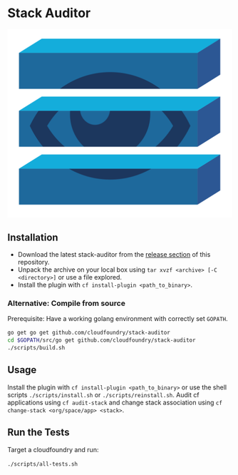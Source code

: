 # Stack Auditor

![Stack Auditor Logo](logo.png "Stack Auditor Logo")

## Installation

* Download the latest stack-auditor from the [release section](https://github.com/cloudfoundry/stack-auditor/releases) of this repository. 
* Unpack the archive on your local box using `tar xvzf <archive> [-C <directory>]` or use a file explored. 
* Install the plugin with `cf install-plugin <path_to_binary>`.

### Alternative: Compile from source

Prerequisite: Have a working golang environment with correctly set
`GOPATH`.

```sh
go get go get github.com/cloudfoundry/stack-auditor
cd $GOPATH/src/go get github.com/cloudfoundry/stack-auditor
./scripts/build.sh

```

## Usage

Install the plugin with `cf install-plugin <path_to_binary>` or use the shell scripts `./scripts/install.sh` or `./scripts/reinstall.sh`.
Audit cf applications using `cf audit-stack` and change stack association using `cf change-stack <org/space/app> <stack>`.

## Run the Tests

Target a cloudfoundry and run:

`./scripts/all-tests.sh` 